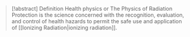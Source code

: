 > [!abstract] Definition
>  Health physics or The Physics of Radiation Protection is the science concerned with the recognition, evaluation, and control of health hazards to permit the safe use and application of [[Ionizing Radiation|ionizing radiation]].


